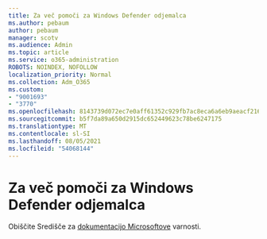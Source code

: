 ```yaml
---
title: Za več pomoči za Windows Defender odjemalca
ms.author: pebaum
author: pebaum
manager: scotv
ms.audience: Admin
ms.topic: article
ms.service: o365-administration
ROBOTS: NOINDEX, NOFOLLOW
localization_priority: Normal
ms.collection: Adm_O365
ms.custom:
- "9001693"
- "3770"
ms.openlocfilehash: 8143739d072ec7e0aff61352c929fb7ac8eca6a6eb9aeacf2162a995fc30a4d0
ms.sourcegitcommit: b5f7da89a650d2915dc652449623c78be6247175
ms.translationtype: MT
ms.contentlocale: sl-SI
ms.lasthandoff: 08/05/2021
ms.locfileid: "54068144"
---
```

# <a name="for-more-help-with-windows-defender-client"></a>Za več pomoči za Windows Defender odjemalca

Obiščite Središče za [dokumentacijo Microsoftove](https://docs.microsoft.com/security/#pivot=products&panel=products1) varnosti.